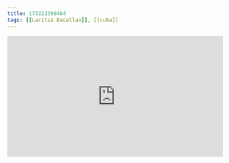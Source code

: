```yaml
---
title: 173222398464
tags: [[Laritza Bacallao]], [[cuba]]
---
```

<iframe allow="accelerometer; autoplay; clipboard-write; encrypted-media; gyroscope; picture-in-picture" allowfullscreen="" frameborder="0" height="281" id="youtube_iframe" src="https://www.youtube.com/embed/3LdsFHbqzts?feature=oembed&amp;enablejsapi=1&amp;origin=https://safe.txmblr.com&amp;wmode=opaque" width="500"></iframe>
